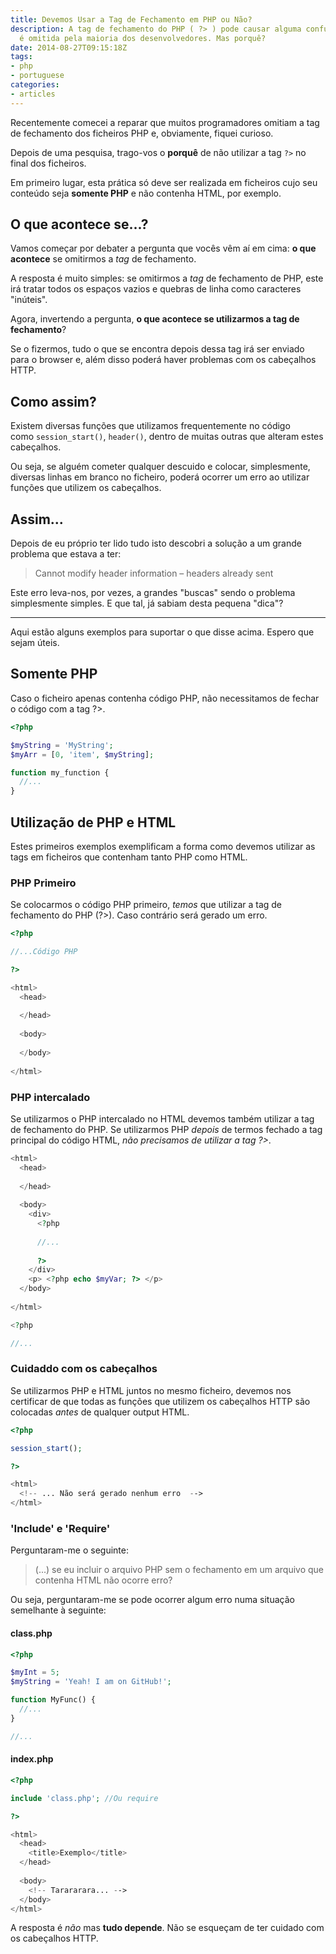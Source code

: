 ```yaml
---
title: Devemos Usar a Tag de Fechamento em PHP ou Não?
description: A tag de fechamento do PHP ( ?> ) pode causar alguma confusão visto que
  é omitida pela maioria dos desenvolvedores. Mas porquê?
date: 2014-08-27T09:15:18Z
tags:
- php
- portuguese
categories:
- articles
---
```


Recentemente comecei a reparar que muitos programadores omitiam a tag de fechamento dos ficheiros PHP e, obviamente, fiquei curioso.

<!--more-->

Depois de uma pesquisa, trago-vos o **porquê** de não utilizar a tag `?>` no final dos ficheiros.

Em primeiro lugar, esta prática só deve ser realizada em ficheiros cujo seu conteúdo seja **somente PHP** e não contenha HTML, por exemplo.

## O que acontece se...?

Vamos começar por debater a pergunta que vocês vêm aí em cima: **o que acontece** se omitirmos a *tag* de fechamento.

A resposta é muito simples: se omitirmos a *tag* de fechamento de PHP, este irá tratar todos os espaços vazios e quebras de linha como caracteres "inúteis".

Agora, invertendo a pergunta, **o que acontece se utilizarmos a tag de fechamento**?

Se o fizermos, tudo o que se encontra depois dessa tag irá ser enviado para o browser e, além disso poderá haver problemas com os cabeçalhos HTTP.


## Como assim?


Existem diversas funções que utilizamos frequentemente no código como `session_start()`, `header()`, dentro de muitas outras que alteram estes cabeçalhos.

Ou seja, se alguém cometer qualquer descuido e colocar, simplesmente, diversas linhas em branco no ficheiro, poderá ocorrer um erro ao utilizar funções que utilizem os cabeçalhos.


## Assim...


Depois de eu próprio ter lido tudo isto descobri a solução a um grande problema que estava a ter:


> Cannot modify header information – headers already sent


Este erro leva-nos, por vezes, a grandes "buscas" sendo o problema simplesmente simples. E que tal, já sabiam desta pequena "dica"?

* * *

Aqui estão alguns exemplos para suportar o que disse acima. Espero que sejam úteis.

## Somente PHP

Caso o ficheiro apenas contenha código PHP, não necessitamos de fechar o código com a tag ?>.

```php
<?php

$myString = 'MyString';
$myArr = [0, 'item', $myString];

function my_function {
  //...
}
```

## Utilização de PHP e HTML

Estes primeiros exemplos exemplificam a forma como devemos utilizar as tags em ficheiros que contenham tanto PHP como HTML.

### PHP Primeiro

Se colocarmos o código PHP primeiro, *temos* que utilizar a tag de fechamento do PHP (?>). Caso contrário será gerado um erro.

```php
<?php

//...Código PHP

?>

<html>
  <head>
  
  </head>
  
  <body>
  
  </body>
  
</html>
```

### PHP intercalado

Se utilizarmos o PHP intercalado no HTML devemos também utilizar a tag de fechamento do PHP. Se utilizarmos PHP *depois* de termos fechado a tag principal do código HTML, *não precisamos de utilizar a tag ?>*. 

```php
<html>
  <head>
  
  </head>
  
  <body>
    <div>
      <?php
      
      //...
  
      ?>
    </div>
    <p> <?php echo $myVar; ?> </p>
  </body>
  
</html>

<?php

//...
```

### Cuidaddo com os cabeçalhos

Se utilizarmos PHP e HTML juntos no mesmo ficheiro, devemos nos certificar de que todas as funções que utilizem os cabeçalhos HTTP são colocadas *antes* de qualquer output HTML.

```php
<?php

session_start();

?>

<html>
  <!-- ... Não será gerado nenhum erro  -->
</html>
```

### 'Include' e 'Require'

Perguntaram-me o seguinte:

> (...) se eu incluir o arquivo PHP sem o fechamento em um arquivo que contenha HTML não ocorre erro?﻿

Ou seja, perguntaram-me se pode ocorrer algum erro numa situação semelhante à seguinte:

#### class.php

```PHP
<?php

$myInt = 5;
$myString = 'Yeah! I am on GitHub!';

function MyFunc() {
  //...
}

//...
```

#### index.php

```php
<?php 

include 'class.php'; //Ou require

?>

<html>
  <head>
    <title>Exemplo</title>
  </head>
  
  <body>
    <!-- Tarararara... -->
  </body>
</html>
```

A resposta é *não* mas **tudo depende**. Não se esqueçam de ter cuidado com os cabeçalhos HTTP.

